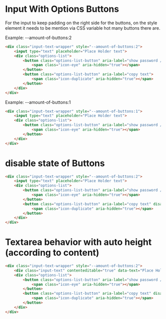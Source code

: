 # Input With Options Buttons
For the input to keep padding on the right side for the buttons, 
on the style element it needs to be mention via CSS variable hot many buttons there are.

Example: --amount-of-buttons:2

```html
<div class="input-text-wrapper" style="--amount-of-buttons:2">
    <input type="text" placeholder="Place Holder text">
    <div class="options-list">
        <button class="options-list-button" aria-label="show password / hide password">
            <span class="icon-eye" aria-hidden="true"></span>
        </button>
        <button class="options-list-button" aria-label="copy text">
            <span class="icon-duplicate" aria-hidden="true"></span>
        </button>
    </div>
</div>
```

Example: --amount-of-buttons:1

```html
<div class="input-text-wrapper" style="--amount-of-buttons:1">
    <input type="text" placeholder="Place Holder text">
    <div class="options-list">
        <button class="options-list-button" aria-label="show password / hide password">
            <span class="icon-eye" aria-hidden="true"></span>
        </button>
    </div>
</div>
```

# disable state of Buttons

```html
<div class="input-text-wrapper" style="--amount-of-buttons:2">
    <input type="text" placeholder="Place Holder text">
    <div class="options-list">
        <button class="options-list-button" aria-label="show password / hide password" disabled>
            <span class="icon-eye" aria-hidden="true"></span>
        </button>
        <button class="options-list-button" aria-label="copy text" disabled>
            <span class="icon-duplicate" aria-hidden="true"></span>
        </button>
    </div>
</div>
```

# Textarea behavior with auto height (according to content)

```html
<div class="input-text-wrapper" style="--amount-of-buttons:2">
    <div class="input-text" contenteditable="true" data-text="Place Holder Text"></div>
    <div class="options-list">
        <button class="options-list-button" aria-label="show password / hide password" disabled>
            <span class="icon-eye" aria-hidden="true"></span>
        </button>
        <button class="options-list-button" aria-label="copy text" disabled>
            <span class="icon-duplicate" aria-hidden="true"></span>
        </button>
    </div>
</div>
```